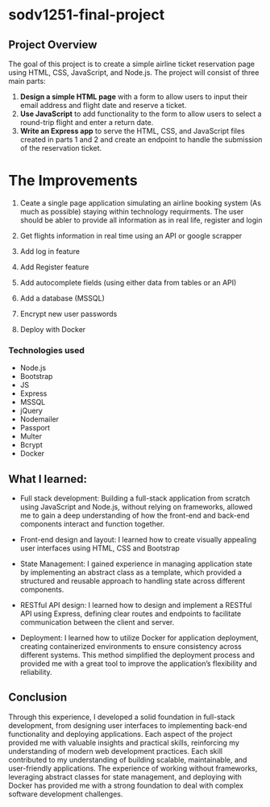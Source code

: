 # sodv1251-final-project

## Project Overview

The goal of this project is to create a simple airline ticket reservation page using HTML, CSS, JavaScript, and Node.js. The project will consist of three main parts:

1. **Design a simple HTML page** with a form to allow users to input their email address and flight date and reserve a ticket.
2. **Use JavaScript** to add functionality to the form to allow users to select a round-trip flight and enter a return date.
3. **Write an Express app** to serve the HTML, CSS, and JavaScript files created in parts 1 and 2 and create an endpoint to handle the submission of the reservation ticket.

# The Improvements

1. Ceate a single page application simulating an airline booking system (As much as possible) staying within technology requirments. The user should be abler to provide all information as in real life, register and login

2. Get flights information in real time using an API or google scrapper
3. Add log in feature
4. Add Register feature
5. Add autocomplete fields (using either data from tables or an API)
6. Add a database (MSSQL)
7. Encrypt new user passwords
8. Deploy with Docker


### Technologies used
- Node.js
- Bootstrap
- JS
- Express
- MSSQL
- jQuery
- Nodemailer
- Passport
- Multer
- Bcrypt
- Docker

## What I learned:
- Full stack development: Building a full-stack application from scratch using JavaScript and Node.js, without relying on frameworks, allowed me to gain a deep understanding of how the front-end and back-end components interact and function together.

- Front-end design and layout: I learned how to create visually appealing user interfaces using HTML, CSS and Bootstrap

- State Management: I gained experience in managing application state by implementing an abstract class as a template, which provided a structured and reusable approach to handling state across different components.

- RESTful API design: I learned how to design and implement a RESTful API using Express, defining clear routes and endpoints to facilitate communication between the client and server.

- Deployment: I learned how to utilize Docker for application deployment, creating containerized environments to ensure consistency across different systems. This method simplified the deployment process and provided me with a great tool to improve the application’s flexibility and reliability.


## Conclusion

Through this experience, I developed a solid foundation in full-stack development, from designing user interfaces to implementing back-end functionality and deploying applications. Each aspect of the project provided me with valuable insights and practical skills, reinforcing my understanding of modern web development practices.  Each skill contributed to my understanding of building scalable, maintainable, and user-friendly applications. The experience of working without frameworks, leveraging abstract classes for state management, and deploying with Docker has provided me with a strong foundation to deal with complex software development challenges.


